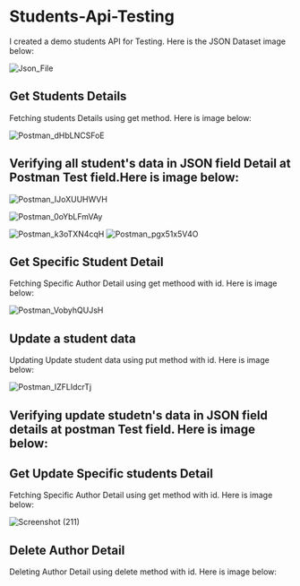 # Students-Api-Testing
I created a demo students API for Testing. Here is the JSON Dataset image below:

![Json_File](https://user-images.githubusercontent.com/61489509/232405899-c74ceaa4-d184-4da4-85dc-f7326308933f.png)

## Get Students Details
Fetching students Details using get method. Here is image below:

![Postman_dHbLNCSFoE](https://user-images.githubusercontent.com/61489509/232408501-328402c7-8cc7-4c1c-8e61-58e385992d18.png)

## Verifying all student's data in JSON field Detail at Postman Test field.Here is image below:

![Postman_IJoXUUHWVH](https://user-images.githubusercontent.com/61489509/232410631-834e1734-1a40-4f3d-b2ea-d1d8c272e22c.png)

![Postman_0oYbLFmVAy](https://user-images.githubusercontent.com/61489509/232410797-2726e97d-a800-4d83-be25-6e4836c15eb0.png)

![Postman_k3oTXN4cqH](https://user-images.githubusercontent.com/61489509/232411175-e3bdc4eb-593a-453c-bae3-8083d4b83fa2.png)
![Postman_pgx51x5V4O](https://user-images.githubusercontent.com/61489509/232411254-647946a4-06a0-4e68-b0a0-d565a174e795.png)

## Get Specific Student Detail
Fetching Specific Author Detail using get methood with id. Here is image below:

![Postman_VobyhQUJsH](https://user-images.githubusercontent.com/61489509/232412202-9dbf3ad4-7161-4c9a-95c7-16b111b93ee8.png)


## Update a student data  
Updating Update student data using put method with id. Here is image below:

![Postman_IZFLIdcrTj](https://user-images.githubusercontent.com/61489509/232433508-72b8eb42-66fd-4f2f-b703-c099412685d6.png)


## Verifying update studetn's data in JSON field details at postman Test field. Here is image below: 


## Get Update Specific students Detail
Fetching Specific Author Detail using get method with id. Here is image below:

![Screenshot (211)](https://user-images.githubusercontent.com/90126212/212919575-cedf341d-1950-4e2c-ac71-f30f9645de36.png)

## Delete Author Detail
Deleting Author Detail using delete method with id. Here is image below:

